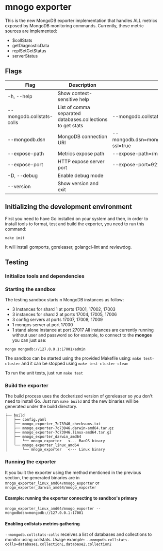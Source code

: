 ﻿# mnogo exporter

This is the new MongoDB exporter implementation that handles ALL metrics exposed by MongoDB monitoring commands.
Currently, these metric sources are implemented:
- $collStats
- getDiagnosticData
- replSetGetStatus
- serverStatus
## Flags
|Flag|Description|Example|
|-----|-----|-----|
|-h, \-\-help|Show context-sensitive help||
|\-\-mongodb.collstats-colls|List of comma separated databases.collections to get stats|\-\-mongodb.collstats-colls=testdb.testcol1,testdb.testcol2|
|\-\-mongodb.dsn|MongoDB connection URI|\-\-mongodb.dsn=mongodb://user:pass@127.0.0.1:27017/admin?ssl=true|
|\-\-expose-path|Metrics expose path|\-\-expose-path=/metrics_new|
|\-\-expose-port|HTTP expose server port|\-\-expose-port=9216|
|-D, --debug|Enable debug mode||
|--version|Show version and exit|

## Initializing the development environment
First you need to have Go installed on your system and then, in order to install tools to format, test and build the exporter, you need to run this command:
```
make init
```
It will install gomports, goreleaser, golangci-lint and reviewdog.

## Testing 
### Initialize tools and dependencies


### Starting the sandbox
The testing sandbox starts n MongoDB instances as follow:
- 3 Instances for shard 1 at ports 17001, 17002, 17003
- 3 instances for shard 2 at ports 17004, 17005, 17006
- 3 config servers at ports 17007, 17008, 17009
- 1 mongos server at port 17000
- 1 stand alone instance at port 27017
All instances are currently running without user and password so for example, to connect to the **mongos** you can just use:
```
mongo mongodb://127.0.0.1:17001/admin
```
The sandbox can be started using the provided Makefile using: `make test-cluster` and it can be stopped using `make test-cluster-clean`

To run the unit tests, just run `make test`

### Build the exporter
The build process uses the dockerized version of goreleaser so you don't need to install Go.
Just run `make build` and the new binaries will be generated under the build directory.
```
├── build
│   ├── config.yaml
│   ├── mnogo_exporter_7c73946_checksums.txt
│   ├── mnogo_exporter-7c73946.darwin-amd64.tar.gz
│   ├── mnogo_exporter-7c73946.linux-amd64.tar.gz
│   ├── mnogo_exporter_darwin_amd64
│   │   └── mnogo_exporter   <--- MacOS binary
│   └── mnogo_exporter_linux_amd64
│       └── mnogo_exporter   <--- Linux binary
```
### Running the exporter
It you built the exporter using the method mentioned in the previous section, the generated binaries are in `mnogo_exporter_linux_amd64/mnogo_exporter` or `mnogo_exporter_darwin_amd64/mnogo_exporter` 

#### Example: running the exporter connecting to sandbox's primary
```
mnogo_exporter_linux_amd64/mnogo_exporter --mongodbdsn=mongodb://127.0.0.1:17001
```
#### Enabling collstats metrics gathering
`--mongodb.collstats-colls` receives a list of databases and collections to monitor using collstats. 
Usage example: `--mongodb.collstats-colls=database1.collection1,database2.collection2`

